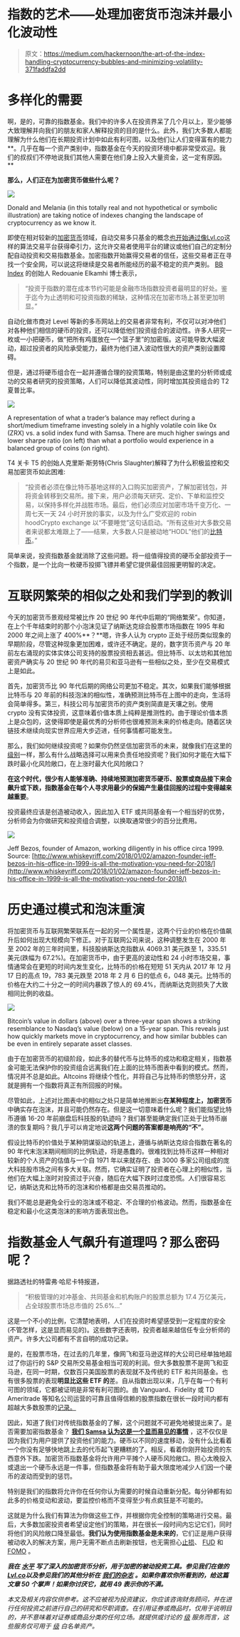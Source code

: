 # 指数的艺术——处理加密货币泡沫并最小化波动性

> 原文：<https://medium.com/hackernoon/the-art-of-the-index-handling-cryptocurrency-bubbles-and-minimizing-volatility-371faddfa2dd>

# 多样化的需要

啊，是的，可靠的指数基金。我们中的许多人在投资界呆了几个月以上，至少能够大致理解并向我们的朋友和家人解释投资的目的是什么。此外，我们大多数人都能理解为什么他们在长期投资计划中如此有利可图，以及他们让人们变得富有的能力**。几乎在每一个资产类别中，指数基金在今天的投资环境中都非常受欢迎。我们的叔叔们不停地说我们其他人需要在他们身上投入大量资金，这一定有原因。**

**那么，人们正在为加密货币做些什么呢？**

![](img/db70c8f8ec2b23ab10a238ecc7ed92d4.png)

Donald and Melania (in this totally real and not hypothetical or symbolic illustration) are taking notice of indexes changing the landscape of cryptocurrency as we know it.

即使在相对较新的[加密货币](https://hackernoon.com/tagged/cryptocurrency)领域，自动交易多只基金的概念[也开始通过像](https://www.forbes.com/sites/johnwasik/2018/05/11/does-a-cryptocurrency-index-fund-make-sense-for-your-ira/)[Lvl.co](http://lvl.co/?r=CxEGyn1x)这样的算法交易平台获得牵引力，这允许交易者使用平台的建议或他们自己的定制分配自动投资和交易指数基金。加密指数开始赢得交易者的信任，这些交易者正在寻找一个安全网，可以说这将继续是交易者所能经历的最不稳定的资产类别。 [BB Index](https://www.coinbbindex.com/#/index) 的创始人 Redouanie Elkamhi 博士表示，

> “投资于指数的潜在成本节约可能是金融市场指数投资者最明显的好处。鉴于迄今为止透明和可投资指数的稀缺，这种情况在加密市场上甚至更加明显。”

自动化做市商对 Level 等新的多币网站上的交易者非常有利，不仅可以对冲他们对各种他们相信的硬币的投资，还可以降低他们投资组合的波动性。许多人研究一枚或一小把硬币，做“把所有鸡蛋放在一个篮子里”的加密版。这可能导致大幅波动，超过投资者的风险承受能力，最终为他们进入波动性很大的资产类别设置障碍。

但是，通过将硬币组合在一起并遵循合理的投资策略，特别是由这里的分析师或成功的交易者研究的投资策略，人们可以降低其波动性，同时增加其投资组合的 T2 夏普比率。

![](img/47f7901f0b2ee9b0753e83937bb0e0a9.png)

A representation of what a trader’s balance may reflect during a short/medium timeframe investing solely in a highly volatile coin like 0x (ZRX) vs. a solid index fund with Samsa. There are much higher swings and lower sharpe ratio (on left) than what a portfolio would experience in a balanced group of coins (on right).

T4 关卡 T5 的创始人克里斯·斯劳特(Chris Slaughter)解释了为什么积极监控和交易加密货币如此困难:

> “投资者必须在像比特币基地这样的入口购买加密资产，了解加密钱包，并将资金转移到交易所。接下来，用户必须每天研究、定价、下单和监控交易，以保持多样化并战胜市场。最后，他们必须应对加密市场千变万化、一周七天一天 24 小时开放的事实，以及为什么广受欢迎的 robin hoodCrypto exchange 以“不要睡觉”这句话启动。“所有这些对大多数交易者来说都太难跟上了——结果，大多数人只是被动地“HODL”他们的[比特币](https://hackernoon.com/tagged/bitcoin)。”

简单来说，投资指数基金就消除了这些问题。将一组值得投资的硬币全部投资于一个指数，是一个比向一枚硬币投掷飞镖并希望它提供最佳回报更明智的决定。

# 互联网繁荣的相似之处和我们学到的教训

今天的加密货币景观经常被比作 20 世纪 90 年代中后期的“网络繁荣”。你知道，在上个千年结束时的那个小泡沫见证了纳斯达克综合股票市场指数在 1995 年和 2000 年之间上涨了 400%**？**嗯，许多人认为 crypto 正处于经历类似现象的早期阶段，尽管这种现象更加困难，或许还不确定。是的，数字货币资产与 20 年前左右涌现的实体实体公司支持的股票投资相去甚远。但比特币、以太坊和其他加密资产确实与 20 世纪 90 年代的易贝和亚马逊有一些相似之处，至少在交易模式上是如此。

首先，加密货币比 90 年代后期的网络公司更加不稳定。其次，如果我们能够根据比特币与 20 年前的科技泡沫的相似性，准确预测比特币在上图中的走向，生活将会简单得多。第三，科技公司与加密货币的资产类别简直是天壤之别。使用 crypto 没有实体投资，这意味着价值本质上纯粹是推测性的。由于理论价值本质上是众包的，这使得即使是最优秀的分析师也很难预测未来的价格走向。随着区块链技术继续向现实世界应用大步迈进，任何事情都可能发生。

那么，我们如何继续投资呢？如果你仍然坚信加密货币的未来，就像我们在这里的[级别](http://lvl.co/?r=CxEGyn1x)一样，那么有什么战略选择可以用来负责任地投资呢？我们如何才能在大幅下跌时最小化风险敞口，在上涨时最大化风险敞口？

**在这个时代，很少有人能够准确、持续地预测加密货币硬币、股票或商品接下来会飙升或下跌，指数基金在每个人寻求用最少的保姆产生最佳回报的过程中变得越来越重要**。

投资最终应该是创造被动收入，因此加入 ETF 或共同基金有一个相当好的优势，分析师会为你做研究和投资组合调整，以换取通常很少的百分比费用。

![](img/18687076628667bd20d2a67e443770d9.png)

Jeff Bezos, founder of Amazon, working diligently in his office circa 1999\. Source: [http://www.whiskeyriff.com/2018/01/02/amazon-founder-jeff-bezos-in-his-office-in-1999-is-all-the-motivation-you-need-for-2018/](http://www.whiskeyriff.com/2018/01/02/amazon-founder-jeff-bezos-in-his-office-in-1999-is-all-the-motivation-you-need-for-2018/)

# 历史通过模式和泡沫重演

将加密货币与互联网繁荣联系在一起的另一个属性是，这两个行业的价格在价值飙升后如何出现大规模向下修正。对于互联网公司来说，这种调整发生在 2000 年至 2002 年的三年时间里，科技股纳斯达克指数从 4069.31 美元跌至 1，335.51 美元(跌幅为 67.2%)。在加密货币中，由于更高的波动性和 24 小时市场交易，事情通常会在更短的时间内发生变化，比特币的价格在短短 51 天内从 2017 年 12 月 17 日的高点 19，783 美元跌至 2018 年 2 月 6 日的低点 6，048 美元。比特币的价格在大约二十分之一的时间内暴跌了惊人的 69.4%，而纳斯达克则损失了大致相同比例的收益。

![](img/ea642807747183a86de2e26b9696b9df.png)

Bitcoin’s value in dollars (above) over a three-year span shows a striking resemblance to Nasdaq’s value (below) on a 15-year span. This reveals just how quickly markets move in cryptocurrency, and how similar bubbles can be even in entirely separate asset classes.

由于在加密货币的初级阶段，如此多的替代币与比特币的成功和稳定相关，指数基金可能无法保护你的投资组合远离我们在上面的比特币图表中看到的模式。然而，情况并不总是如此。Altcoins 将继续个性化，并将自己与比特币的愤怒分开，这就是拥有一个指数将真正有所回报的时候。

尽管如此，上述对比图表中的相似之处只是简单地推断出**在某种程度上，加密货币**中确实存在泡沫，并且可能仍然存在。但是这一切意味着什么呢？我们能指望比特币遵循 16-20 年前崩盘后科技股的轨迹吗？我们甚至能确定我们正处于比特币崩溃的恢复期吗？我几乎可以肯定地说**这两个问题的答案都是响亮的“不”**。

假设比特币的价值处于某种阴谋驱动的轨道上，遵循与纳斯达克综合指数在著名的 90 年代末泡沫期间相同的比例轨迹，将是愚蠢的。很难找到比特币这样一种相对较新的个人资产的估值与一个自 1971 年以来就存在、由 3000 多家公司组成的庞大科技股市场之间有多大关联。然而，它确实证明了投资者在心理上的相似性，当他们在大幅上涨时对投资过于兴奋，随后在大幅下跌时过度恐慌。人们很容易忘记，纳斯达克和比特币的泡沫和价格都是由交易员推动的。

我们不能总是避免全行业的泡沫或不稳定、不合理的价格波动。然而，指数基金在稳定和最小化这类泡沫的影响方面表现出色。

# 指数基金人气飙升有道理吗？那么密码呢？

据路透社的特雷弗·哈尼卡特报道，

> “积极管理的对冲基金、共同基金和机构账户的股票总额为 17.4 万亿美元，占全球股票市场总市值的 25.6%…”

这是一个不小的比例，它清楚地表明，人们在投资时希望感受到一定程度的安全(不管怎样，这是显而易见的)。这些数字还表明，投资者越来越信任专业分析师的资产。许多大公司都有不言自明的成功记录。

是的，在股票市场，在过去的几年里，像网飞和亚马逊这样的大公司已经单独地超过了你运行的 S&P 交易所交易基金相当可观的利润。但大多数股票不是网飞和亚马逊，在同一时期，仅数百只美国股票的表现就不及传统的 ETF 和共同基金。也有很多股票的表现**明显比这些 ETF 的**差。自从指数出现以来，几乎在每一个有利可图的领域，它都被证明是非常有利可图的。由 Vanguard、Fidelity 或 TD Ameritrade 等知名公司运营的可靠且值得信赖的股票指数在很长一段时间内都有超越大多数股票的[记录。](https://www.moneymow.com/passive-index-funds-beat-actively-managed-funds/)

因此，知道了我们对传统指数基金的了解，这个问题就不可避免地被提出来了。是否需要加密指数基金？ [**我们 Samsa 认为这是一个显而易见的事情**](/samsa-ai/announcing-samsa-407d8d066c6e) ，这不仅仅是因为我们为用户提供了投资他们的能力。硬币以不同的速度移动，没有什么比看着一个你没有足够快地跳上去的代币起飞更糟糕的了。相反，看着你刚开始投资的东西意外下跌。加密货币指数基金将允许用户平摊个人硬币风险敞口。担心太晚投入或退出一个硬币永远是一件事，但指数基金将有助于最大限度地减少人们因一个硬币的波动而受到的惩罚。

特别是我们的指数将允许你在任何你认为需要的时候自动重新分配。每分钟都有如此多的价格变动和波动，要监控价格而不变得至少有点疯狂是不可能的。

这就是为什么我们有算法为你做这些工作，并根据你完全控制的策略进行交易。最后，大多数加密投资者希望设定他们的策略，并在很长一段时间内忘记它们，同时将他们的风险敞口降至最低。**我们认为使用指数基金是未来的**，它们正是用户获得被动收入的解决方案，用户无需不断点击刷新按钮，也无需担心[止损](https://www.investopedia.com/terms/s/stop-lossorder.asp)、 [FUD](https://www.webopedia.com/TERM/F/FUD.html) 和 [FOMO](https://www.webopedia.com/TERM/F/fomo.html) 。

***我在*** [***水平***](http://lvl.co/?r=CxEGyn1x) ***写了深入的加密货币分析，用于加密的被动投资工具。参见我们在做的***[***Lvl.co***](http://lvl.co/?r=CxEGyn1x)***以及参见我们的其他分析在*** [***我们的杂志***](https://medium...m_content=all) ***。如果你喜欢你所看到的，给这篇文章 50 个掌声！如果你讨厌它，就用 49 表示你的不满。***

*本文及相关内容仅供参考。这不应被视为投资建议，你应该咨询财务顾问，并在进行任何投资之前进行自己的研究和尽职调查。在引用证券或商品时，仅用于说明目的，并不意味着对证券或商品分类的任何立场。就提供或讨论的* [*级*](http://lvl.co/?r=CxEGyn1x) *服务而言，这些服务仅可用于* [*级*](http://lvl.co/?r=CxEGyn1x) *白名单资产。*